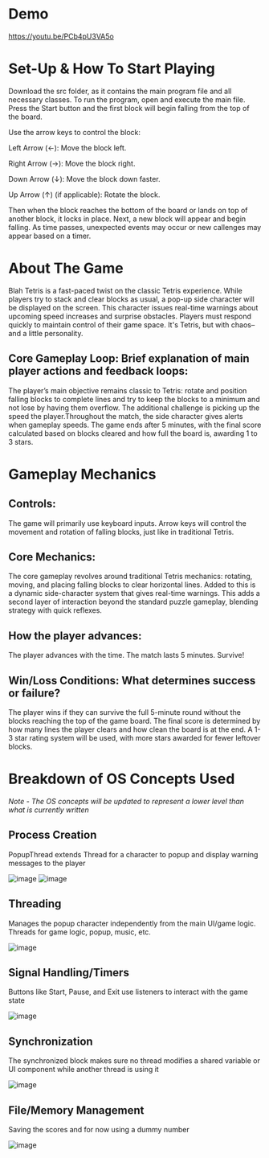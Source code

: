 # Demo
https://youtu.be/PCb4pU3VA5o
# Set-Up & How To Start Playing
Download the src folder, as it contains the main program file and all necessary classes. To run the program, open and execute the main file. Press the Start button and the first block will begin falling from the top of the board. 

Use the arrow keys to control the block:

  Left Arrow (←): Move the block left.
  
  Right Arrow (→): Move the block right.
  
  Down Arrow (↓): Move the block down faster.
  
  Up Arrow (↑) (if applicable): Rotate the block.
  
Then when the block reaches the bottom of the board or lands on top of another block, it locks in place. Next, a new block will appear and begin falling. As time passes, unexpected events may occur or new callenges may appear based on a timer. 

# About The Game
Blah Tetris is a fast-paced twist on the classic Tetris experience. While players try to stack and clear blocks as usual, a pop-up side character will be displayed on the screen. This character issues real-time warnings about upcoming speed increases and surprise obstacles. Players must respond quickly to maintain control of their game space. It's Tetris, but with chaos–and a little personality.
## Core Gameplay Loop: Brief explanation of main player actions and feedback loops:
The player’s main objective remains classic to Tetris: rotate and position falling blocks to complete lines and try to keep the blocks to a minimum and not lose by having them overflow. The additional challenge is picking up the speed the player.Throughout the match, the side character gives alerts when gameplay speeds. The game ends after 5 minutes, with the final score calculated based on blocks cleared and how full the board is, awarding 1 to 3 stars.

# Gameplay Mechanics
## Controls:
The game will primarily use keyboard inputs. Arrow keys will control the movement and rotation of falling blocks, just like in traditional Tetris.
## Core Mechanics:
The core gameplay revolves around traditional Tetris mechanics: rotating, moving, and placing falling blocks to clear horizontal lines. Added to this is a dynamic side-character system that gives real-time warnings. This adds a second layer of interaction beyond the standard puzzle gameplay, blending strategy with quick reflexes.
## How the player advances:
The player advances with the time. The match lasts 5 minutes. Survive!
## Win/Loss Conditions: What determines success or failure?
The player wins if they can survive the full 5-minute round without the blocks reaching the top of the game board. The final score is determined by how many lines the player clears and how clean the board is at the end. A 1-3 star rating system will be used, with more stars awarded for fewer leftover blocks.

# Breakdown of OS Concepts Used
*Note - The OS concepts will be updated to represent a lower level than what is currently written*
## Process Creation
PopupThread extends Thread for a character to popup and display warning messages to the player

![image](https://github.com/user-attachments/assets/343b6627-ce7d-46e5-96a8-2880c31715ac)
![image](https://github.com/user-attachments/assets/ceed9bec-2755-4b9a-95ce-dd44f686edbb)
## Threading
Manages the popup character independently from the main UI/game logic.
Threads for game logic, popup, music, etc.

![image](https://github.com/user-attachments/assets/1c328b57-b1d4-444a-ba05-2738d7e24229)
## Signal Handling/Timers
Buttons like Start, Pause, and Exit use listeners to interact with the game state

![image](https://github.com/user-attachments/assets/6965062c-f877-4cb5-8c62-eea39742d6e3)
## Synchronization
The synchronized block makes sure no thread modifies a shared variable or UI component while another thread is using it

![image](https://github.com/user-attachments/assets/ef5aeb69-dddb-406a-a8d0-f7c7f304247f)
## File/Memory Management
Saving the scores and for now using a dummy number

![image](https://github.com/user-attachments/assets/18d7d23d-7a4f-4bea-8e27-082fcf647a09)

